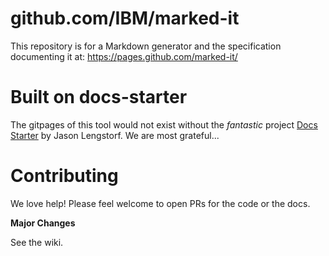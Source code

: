 # github.com/IBM/marked-it
This repository is for a Markdown generator and the specification documenting it at:
https://pages.github.com/marked-it/

# Built on docs-starter
The gitpages of this tool would not exist without the _fantastic_ project [Docs Starter](http://github.ibm.com/Jason-Lengstorf/docs-starter) by Jason Lengstorf. We are most grateful...

# Contributing

We love help! Please feel welcome to open PRs for the code or the docs.

**Major Changes**

See the wiki. 
